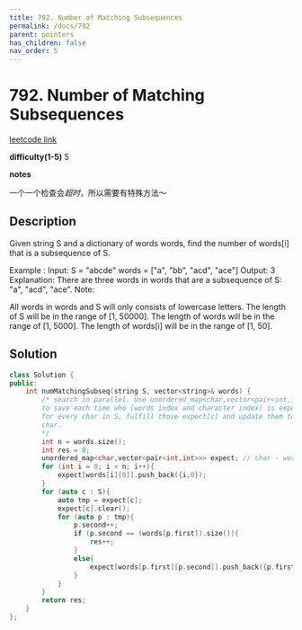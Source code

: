```yaml
---
title: 792. Number of Matching Subsequences
permalink: /docs/792
parent: pointers
has_children: false
nav_order: 5
---
```

# 792. Number of Matching Subsequences

[leetcode link](https://leetcode.com/problems/number-of-matching-subsequences/)

**difficulty(1-5)** 
5

**notes**

一个一个检查会*超时*，所以需要有特殊方法～

## Description

Given string S and a dictionary of words words, find the number of words[i] that is a subsequence of S.

Example :
Input: 
S = "abcde"
words = ["a", "bb", "acd", "ace"]
Output: 3
Explanation: There are three words in words that are a subsequence of S: "a", "acd", "ace".
Note:

All words in words and S will only consists of lowercase letters.
The length of S will be in the range of [1, 50000].
The length of words will be in the range of [1, 5000].
The length of words[i] will be in the range of [1, 50].

## Solution

```c++
class Solution {
public:
    int numMatchingSubseq(string S, vector<string>& words) {
        /* search in parallel. Use unordered_map<char,vector<pair<int,int>>> expect
        to save each time who (words index and character index) is expecting which character.
        for every char in S, fulfill those expect[c] and update them to their next expecting
        char.
        */
        int n = words.size();
        int res = 0;
        unordered_map<char,vector<pair<int,int>>> expect; // char - words index & pos that expect char.
        for (int i = 0; i < n; i++){
            expect[words[i][0]].push_back({i,0});
        }
        for (auto c : S){
            auto tmp = expect[c];
            expect[c].clear();
            for (auto p : tmp){
                p.second++;
                if (p.second == (words[p.first]).size()){
                    res++;
                }
                else{
                    expect[words[p.first][p.second]].push_back({p.first, p.second});
                }
            }
        }
        return res;        
    }
};
```

<!-- 
Default label
{: .label }

Blue label
{: .label .label-blue }

Stable
{: .label .label-green }

New release
{: .label .label-purple }

Coming soon
{: .label .label-yellow }

Deprecated
{: .label .label-red } -->
